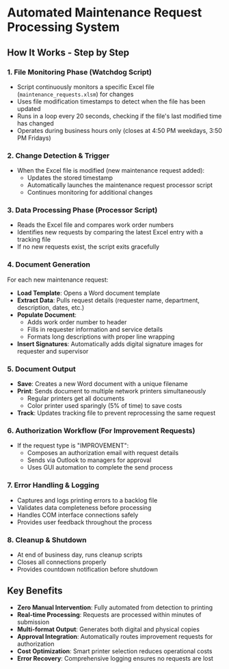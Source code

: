 # Automated Maintenance Request Processing System



## How It Works - Step by Step

### 1. **File Monitoring Phase** (Watchdog Script)
- Script continuously monitors a specific Excel file (`maintenance_requests.xlsm`) for changes
- Uses file modification timestamps to detect when the file has been updated
- Runs in a loop every 20 seconds, checking if the file's last modified time has changed
- Operates during business hours only (closes at 4:50 PM weekdays, 3:50 PM Fridays)

### 2. **Change Detection & Trigger**
- When the Excel file is modified (new maintenance request added):
  - Updates the stored timestamp
  - Automatically launches the maintenance request processor script
  - Continues monitoring for additional changes

### 3. **Data Processing Phase** (Processor Script)
- Reads the Excel file and compares work order numbers
- Identifies new requests by comparing the latest Excel entry with a tracking file
- If no new requests exist, the script exits gracefully

### 4. **Document Generation**
For each new maintenance request:
- **Load Template**: Opens a Word document template
- **Extract Data**: Pulls request details (requester name, department, description, dates, etc.)
- **Populate Document**: 
  - Adds work order number to header
  - Fills in requester information and service details
  - Formats long descriptions with proper line wrapping
- **Insert Signatures**: Automatically adds digital signature images for requester and supervisor

### 5. **Document Output**
- **Save**: Creates a new Word document with a unique filename
- **Print**: Sends document to multiple network printers simultaneously
  - Regular printers get all documents
  - Color printer used sparingly (5% of time) to save costs
- **Track**: Updates tracking file to prevent reprocessing the same request

### 6. **Authorization Workflow** (For Improvement Requests)
- If the request type is "IMPROVEMENT":
  - Composes an authorization email with request details
  - Sends via Outlook to managers for approval
  - Uses GUI automation to complete the send process

### 7. **Error Handling & Logging**
- Captures and logs printing errors to a backlog file
- Validates data completeness before processing
- Handles COM interface connections safely
- Provides user feedback throughout the process

### 8. **Cleanup & Shutdown**
- At end of business day, runs cleanup scripts
- Closes all connections properly
- Provides countdown notification before shutdown

## Key Benefits
- **Zero Manual Intervention**: Fully automated from detection to printing
- **Real-time Processing**: Requests are processed within minutes of submission
- **Multi-format Output**: Generates both digital and physical copies
- **Approval Integration**: Automatically routes improvement requests for authorization
- **Cost Optimization**: Smart printer selection reduces operational costs
- **Error Recovery**: Comprehensive logging ensures no requests are lost
